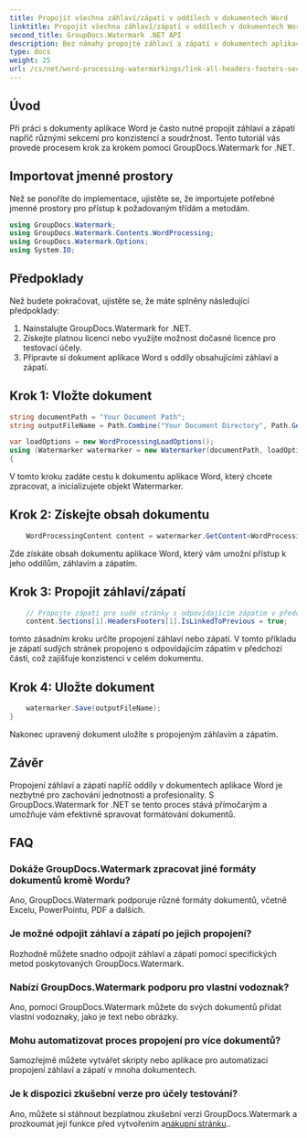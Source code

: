 ```yaml
---
title: Propojit všechna záhlaví/zápatí v oddílech v dokumentech Word
linktitle: Propojit všechna záhlaví/zápatí v oddílech v dokumentech Word
second_title: GroupDocs.Watermark .NET API
description: Bez námahy propojte záhlaví a zápatí v dokumentech aplikace Word pomocí GroupDocs.Watermark pro .NET. Snadno zajistěte konzistenci a profesionalitu.
type: docs
weight: 25
url: /cs/net/word-processing-watermarkings/link-all-headers-footers-section-word-docs/
---
```

## Úvod
Při práci s dokumenty aplikace Word je často nutné propojit záhlaví a zápatí napříč různými sekcemi pro konzistenci a soudržnost. Tento tutoriál vás provede procesem krok za krokem pomocí GroupDocs.Watermark for .NET.
## Importovat jmenné prostory
Než se ponoříte do implementace, ujistěte se, že importujete potřebné jmenné prostory pro přístup k požadovaným třídám a metodám.
```csharp
using GroupDocs.Watermark;
using GroupDocs.Watermark.Contents.WordProcessing;
using GroupDocs.Watermark.Options;
using System.IO;
```
## Předpoklady
Než budete pokračovat, ujistěte se, že máte splněny následující předpoklady:
1. Nainstalujte GroupDocs.Watermark for .NET.
2. Získejte platnou licenci nebo využijte možnost dočasné licence pro testovací účely.
3. Připravte si dokument aplikace Word s oddíly obsahujícími záhlaví a zápatí.
## Krok 1: Vložte dokument
```csharp
string documentPath = "Your Document Path";
string outputFileName = Path.Combine("Your Document Directory", Path.GetFileName(documentPath));

var loadOptions = new WordProcessingLoadOptions();
using (Watermarker watermarker = new Watermarker(documentPath, loadOptions))
{
```
V tomto kroku zadáte cestu k dokumentu aplikace Word, který chcete zpracovat, a inicializujete objekt Watermarker.
## Krok 2: Získejte obsah dokumentu
```csharp
    WordProcessingContent content = watermarker.GetContent<WordProcessingContent>();
```
Zde získáte obsah dokumentu aplikace Word, který vám umožní přístup k jeho oddílům, záhlavím a zápatím.
## Krok 3: Propojit záhlaví/zápatí
```csharp
    // Propojte zápatí pro sudé stránky s odpovídajícím zápatím v předchozí části
    content.Sections[1].HeadersFooters[1].IsLinkedToPrevious = true;
```
tomto zásadním kroku určíte propojení záhlaví nebo zápatí. V tomto příkladu je zápatí sudých stránek propojeno s odpovídajícím zápatím v předchozí části, což zajišťuje konzistenci v celém dokumentu.

## Krok 4: Uložte dokument
```csharp
    watermarker.Save(outputFileName);
}
```
Nakonec upravený dokument uložíte s propojeným záhlavím a zápatím.

## Závěr
Propojení záhlaví a zápatí napříč oddíly v dokumentech aplikace Word je nezbytné pro zachování jednotnosti a profesionality. S GroupDocs.Watermark for .NET se tento proces stává přímočarým a umožňuje vám efektivně spravovat formátování dokumentů.
## FAQ
### Dokáže GroupDocs.Watermark zpracovat jiné formáty dokumentů kromě Wordu?
Ano, GroupDocs.Watermark podporuje různé formáty dokumentů, včetně Excelu, PowerPointu, PDF a dalších.
### Je možné odpojit záhlaví a zápatí po jejich propojení?
Rozhodně můžete snadno odpojit záhlaví a zápatí pomocí specifických metod poskytovaných GroupDocs.Watermark.
### Nabízí GroupDocs.Watermark podporu pro vlastní vodoznak?
Ano, pomocí GroupDocs.Watermark můžete do svých dokumentů přidat vlastní vodoznaky, jako je text nebo obrázky.
### Mohu automatizovat proces propojení pro více dokumentů?
Samozřejmě můžete vytvářet skripty nebo aplikace pro automatizaci propojení záhlaví a zápatí v mnoha dokumentech.
### Je k dispozici zkušební verze pro účely testování?
 Ano, můžete si stáhnout bezplatnou zkušební verzi GroupDocs.Watermark a prozkoumat její funkce před vytvořením a[nákupní stránku](https://purchase.groupdocs.com/temporary-license/)..